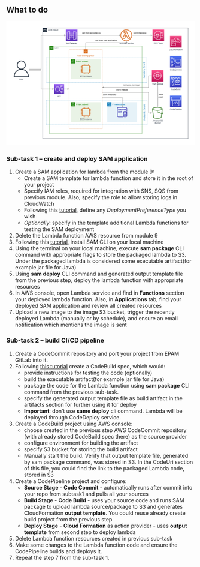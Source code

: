 ## What to do

![](images/cicd-app-infrastructure.png)

### Sub-task 1 – create and deploy SAM application

1. Create a SAM application for lambda from the module 9:
   - Create a SAM template for lambda function and store it in the root of your project
   - Specify IAM roles, required for integration with SNS, SQS from previous module. Also,
   specify the role to allow storing logs in CloudWatch
   - Following this [tutorial](https://docs.aws.amazon.com/serverless-application-model/latest/developerguide/automating-updates-to-serverless-apps.html), define any *DeploymentPreferenceType* you wish
   - *Optionally*: specify in the template additional Lambda functions for testing the SAM
   deployment
2. Delete the Lambda function AWS resource from module 9
3. Following this [tutorial](https://docs.aws.amazon.com/serverless-application-model/latest/developerguide/serverless-sam-cli-install.html), install SAM CLI on your local machine
4. Using the terminal on your local machine, execute **sam package** CLI command with appropriate
   flags to store the packaged lambda to S3. Under the packaged lambda is considered some
   executable artifact(for example jar file for Java)
5. Using **sam deploy** CLI command and generated output template file from the previous step,
   deploy the lambda function with appropriate resources
6. In AWS console, open Lambda service and find in **Functions** section your deployed lambda
   function. Also, in **Applications** tab, find your deployed SAM application and review all created
   resources
7. Upload a new image to the image S3 bucket, trigger the recently deployed Lambda (manually or
   by schedule), and ensure an email notification which mentions the image is sent

### Sub-task 2 – build CI/CD pipeline

1. Create a CodeCommit repository and port your project from EPAM GitLab into it.
2. Following [this tutorial](https://docs.aws.amazon.com/codebuild/latest/userguide/getting-started-cli-create-build-spec.html) create a CodeBuild spec, which would:
   - provide instructions for testing the code (optionally)
   - build the executable artifact(for example jar file for Java)
   - package the code for the Lambda function using **sam package** CLI command from the
   previous sub-task.
   - specify the generated output template file as build artifact in the artifacts section for
   further using it for deploy
   - **Important**: don’t use **same deploy** cli command. Lambda will be deployed through
   CodeDeploy service.
3. Create a CodeBuild project using AWS console:
   - choose created in the previous step AWS CodeCommit repository (with already stored
   CodeBuild spec there) as the source provider
   - configure environment for building the artifact
   - specify S3 bucket for storing the build artifact
   - Manually start the build. Verify that output template file, generated by sam package
   command, was stored in S3. In the CodeUri section of this file, you could find the link to the
   packaged Lambda code, stored in S3
4. Create a CodePipeline project and configure:
   - **Source Stage** - **Code Commit** - automatically runs after commit into your repo from
   subtask1 and pulls all your sources
   - **Build Stage** - **Code Build** - uses your source code and runs SAM package to upload lambda
   source/package to S3 and generates CloudFormation **output template**. You could reuse
   already create build project from the previous step
   - **Deploy Stage** - **Cloud Formation** as action provider - uses **output template** from second
   step to deploy lambda
5. Delete Lambda function resources created in previous sub-task
6. Make some changes to the Lambda function code and ensure the CodePipeline builds and deploys
   it.
7. Repeat the step 7 from the sub-task 1.